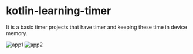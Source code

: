 # kotlin-learning-timer
It is a basic timer projects that have timer and keeping these time in device memory.

![app1](https://user-images.githubusercontent.com/78684083/192145423-6eb63b08-c0b0-4977-8b6c-d3d57b7b90d6.PNG)
![app2](https://user-images.githubusercontent.com/78684083/192145425-fdf94dde-5736-4f4e-b450-69fdc587b872.PNG)
